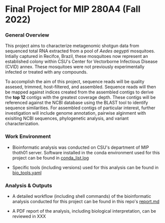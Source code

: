 # Final Project for MIP 280A4 (Fall 2022)

### General Overview
This project aims to characterize metagenomic shotgun data from sequenced total RNA extracted from a pool of *Aedes aegypti* mosquitoes. Intially captured in Recifce, Brazil, these mosquitoes now represent an established colony within CSU's Center for Vectorborne Infectious Disease (CVID) annex. These mosquitoes were not previously experimentally infected or treated with any compounds. 

To accomplish the aim of this project, sequence reads will be quality assesed, trimmed, host-filtered, and assembled. Sequence reads will then be mapped against indices created from the assembled contigs to derive the **top 12** contigs with the greatest coverage depth. These contigs will be referenced against the NCBI database using the BLAST tool to identify sequence similarities. For assembled contigs of particular interest, further investigation will include genome annotation, pairwise alginment with exisiting NCBI sequences, phylogenetic analysis, and variant characterization.

### Work Environment
- Bioinformatic analysis was conducted on CSU's department of MIP thoth01 server. Software installed in the conda environment used for this project can be found in [conda_list.log](https://github.com/forty2wallabyway/2022_MIP_280A4_final_project/files/10168390/conda_list.log) 

- Specific tools (including versions) used for this analysis can be found in [bio_tools.yaml](https://raw.githubusercontent.com/stenglein-lab/MIP_280A4_Fall_2022/main/conda_environment/bio_tools.yaml)

### Analysis & Outputs
- A detailed workflow (including shell commands) of the bioinformatic analysis conducted for this project can be found in this repo's [report.md](https://github.com/forty2wallabyway/2022_MIP_280A4_final_project/blob/289c6ae8d4768d59acb9e8be637140568838ed4e/report.md) 

- A PDF report of the analysis, including biological interpretation, can be reviewed in XXX 
